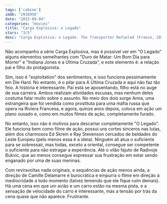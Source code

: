 ```yaml
---
tags: ['cabine']
imdb: "2938956"
date: "2015-09-04"
categories: "movies"
title: "Carga Explosiva: o Legado"
stars: "3/5"
desc: "Carga Explosiva: o Legado. The Transporter Refueled (France, 2015). Dirigido por Camille Delamarre. Escrito por Adam Cooper, Bill Collage, Luc Besson, Luc Besson, Robert Mark Kamen. Com Ed Skrein, Ray Stevenson, Loan Chabanol, Gabriella Wright, Tatiana Pajkovic, Wenxia Yu, Radivoje Bukvic, Noémie Lenoir, Yuri Kolokolnikov."
---
```

Não acompanho a série Carga Explosiva, mas é possível ver em "O Legado" alguns elementos semelhantes com "Duro de Matar: Um Bom Dia para Morrer" e "Indiana Jones e a Última Cruzada", e este elemento é: a relação pai e filho do protagonista.

Sim, isso é "exploitation" dos sentimentos, e isso funciona pessimamente em Die Hard. No entanto, é o pilar para A Última Cruzada e aqui não faz tão feio. A história é interessante. Pai está se aposentando, filho está no auge de sua carreira. Ambos realizam atividades escusas, mas nenhum deles costuma falar muito sobre o assunto. No meio dos dois surge Anna, uma estrangeira que foi vendida como prostituta para uma máfia russa que opera na Riviera Francesa, e agora, quinze anos depois, coloca em ação um plano ousado e, como em muitos filmes de ação, completamente furado.

No entanto, isso não é motivos para descartar completamente "O Legado". Ele funciona bem como filme de ação, possui uns cortes sinceros nas lutas, além dos charmosos Ed Skrein e Ray Stevenson cercados de beldades do Leste Europeu (pelo menos essa é a ideia). Ninguém ali atua o suficiente para se sobressair, mas todas, exceto a oriental, consegue ser competente o suficiente para não estragar a experiência. Até o vilão fajuto de Radivoje Bukvic, que ao menos consegue expressar sua frustração em estar sendo enganado por uma de suas meninas.

Com reviravoltas nada originais, e sequências de ação menos ainda, a direção de Camille Delamarre é burocrática e empurra o filme em direção à mediocridade a todo momento (talvez temendo que ele fique ruim demais). Há uma cena em que um avião e um carro estão na mesma pista, e a sensação de velocidade do carro é interessante, mas a tensão por trás da cena quase que não aparece. Frustrante.

